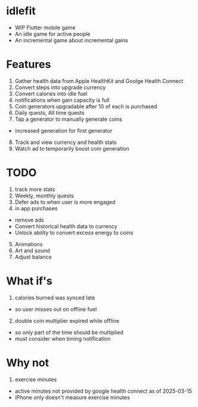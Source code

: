 # idlefit

- WIP Flutter mobile game
- An idle game for active people
- An incremental game about incremental gains

# Features

1. Gather health data from Apple HealthKit and Goolge Health Connect
2. Convert steps into upgrade currency
3. Convert calories into idle fuel
4. notifications when gain capacity is full
5. Coin generators upgradable after 10 of each is purchased
6. Daily quests, All time quests
7. Tap a generator to manually generate coins

- increased generation for first generator

8. Track and view currency and health stats
9. Watch ad to temporarily boost coin generation

# TODO

1. track more stats
2. Weekly, monthly quests
3. Defer ads to when user is more engaged
4. in app purchases

- remove ads
- Convert historical health data to currency
- Unlock ability to convert excess energy to coins

5. Animations
6. Art and sound
7. Adjust balance

# What if's

1. calories burned was synced late

- so user misses out on offline fuel

2. double coin multiplier expired while offline

- so only part of the time should be multiplied
- must consider when timing notification

# Why not

1. exercise minutes

- active minutes not provided by google health connect as of 2025-03-15
- iPhone only doesn't measure exercise minutes
